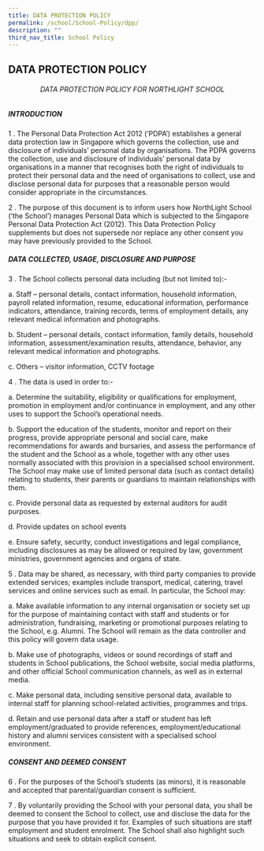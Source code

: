 ```yaml
---
title: DATA PROTECTION POLICY
permalink: /school/School-Policy/dpp/
description: ""
third_nav_title: School Policy
---
```

## DATA PROTECTION POLICY

###### <center>DATA PROTECTION POLICY FOR NORTHLIGHT SCHOOL</center>

##### INTRODUCTION

1 \. The Personal Data Protection Act 2012 (‘PDPA’) establishes a general data protection law in Singapore which governs the collection, use and disclosure of individuals’ personal data by organisations. The PDPA governs the collection, use and disclosure of individuals’ personal data by organisations in a manner that recognises both the right of individuals to protect their personal data and the need of organisations to collect, use and disclose personal data for purposes that a reasonable person would consider appropriate in the circumstances.  

2 \. The purpose of this document is to inform users how NorthLight School (‘the School’) manages Personal Data which is subjected to the Singapore Personal Data Protection Act (2012). This Data Protection Policy supplements but does not supersede nor replace any other consent you may have previously provided to the School.

##### DATA COLLECTED, USAGE, DISCLOSURE AND PURPOSE

3 \. The School collects personal data including (but not limited to):-  

a. Staff – personal details, contact information, household information, payroll related information, resume, educational information, performance indicators, attendance, training records, terms of employment details, any relevant medical information and photographs.

b. Student – personal details, contact information, family details, household information, assessment/examination results, attendance, behavior, any relevant medical information and photographs.

c. Others – visitor information, CCTV footage

4 \. The data is used in order to:- 

a. Determine the suitability, eligibility or qualifications for employment, promotion in employment and/or continuance in employment, and any other uses to support the School’s operational needs.

b. Support the education of the students, monitor and report on their progress, provide appropriate personal and social care, make recommendations for awards and bursaries, and assess the performance of the student and the School as a whole, together with any other uses normally associated with this provision in a specialised school environment. The School may make use of limited personal data (such as contact details) relating to students, their parents or guardians to maintain relationships with them.

c. Provide personal data as requested by external auditors for audit purposes.

d. Provide updates on school events

e. Ensure safety, security, conduct investigations and legal compliance, including disclosures as may be allowed or required by law, government ministries, government agencies and organs of state.

5 \. Data may be shared, as necessary, with third party companies to provide extended services; examples include transport, medical, catering, travel services and online services such as email. In particular, the School may:

a. Make available information to any internal organisation or society set up for the purpose of maintaining contact with staff and students or for administration, fundraising, marketing or promotional purposes relating to the School, e.g. Alumni. The School will remain as the data controller and this policy will govern data usage.

b. Make use of photographs, videos or sound recordings of staff and students in School publications, the School website, social media platforms, and other official School communication channels, as well as in external media.

c. Make personal data, including sensitive personal data, available to internal staff for planning school-related activities, programmes and trips.

d. Retain and use personal data after a staff or student has left employment/graduated to provide references, employment/educational history and alumni services consistent with a specialised school environment.

##### CONSENT AND DEEMED CONSENT

6 \. For the purposes of the School’s students (as minors), it is reasonable and accepted that parental/guardian consent is sufficient.

7 \. By voluntarily providing the School with your personal data, you shall be deemed to consent the School to collect, use and disclose the data for the purpose that you have provided it for. Examples of such situations are staff employment and student enrolment. The School shall also highlight such situations and seek to obtain explicit consent.